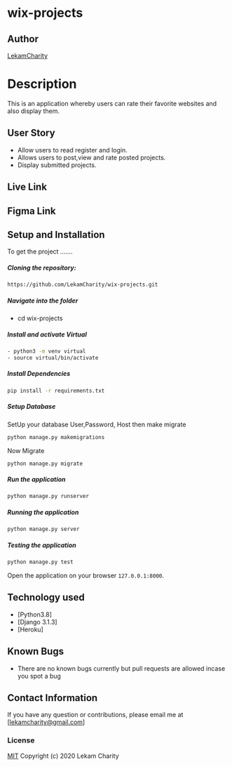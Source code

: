 # wix-projects
## Author  
  
[LekamCharity](https://github.com/LekamCharity/wix-projects.git)  
  
# Description  
This is an application whereby users can rate their favorite websites and also display them.

## User Story  

* Allow users to read register and login.
* Allows users to post,view and rate posted projects. 
* Display submitted projects.


## Live Link


## Figma Link


  
## Setup and Installation  
To get the project .......  
  
##### Cloning the repository:  
 ```bash 
https://github.com/LekamCharity/wix-projects.git
```
##### Navigate into the folder 

* cd wix-projects

##### Install and activate Virtual  
 ```bash 
- python3 -m venv virtual 
- source virtual/bin/activate  
```  
##### Install Dependencies  
 ```bash 
 pip install -r requirements.txt 
```  
 ##### Setup Database  
  SetUp your database User,Password, Host then make migrate  
 ```bash 
python manage.py makemigrations  
 ``` 
 Now Migrate  
 ```bash 
 python manage.py migrate 
```
##### Run the application  
 ```bash 
 python manage.py runserver 
``` 
##### Running the application  
 ```bash 
 python manage.py server 
```
##### Testing the application  
 ```bash 
 python manage.py test 
```
Open the application on your browser `127.0.0.1:8000`.  
  
  
## Technology used  
  
* [Python3.8]
* [Django 3.1.3]
* [Heroku]  
  
  
## Known Bugs  
* There are no known bugs currently but pull requests are allowed incase you spot a bug  

## Contact Information   
If you have any question or contributions, please email me at [lekamcharity@gmail.com]  

### License
  [MIT](https://github.com/LekamCharity/wix-projects/blob/master/License) Copyright (c) 2020 Lekam Charity